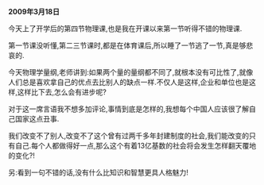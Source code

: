 **2009年3月18日**

今天上了开学后的第四节物理课,也是我在开课以来第一节听得不错的物理课.

第一节课没听懂,第二三节课时,都是在体育课后,所以睡了一节逃了一节,真是够悲哀的.

今天物理学量纲,老师讲到:如果两个量的量纲都不同了,就根本没有可比性了,就像人们总是喜欢拿自己的优点去比别人的缺点一样.不仅人是这样,企业和单位也是这样,这样比下去,怎么会有进步呢?

对于这一席言语我不想多加评论,事情到底是怎样的,我想每个中国人应该很了解自己国家这点丑事.

我们改变不了别人,改变不了这个曾有过两千多年封建制度的社会,我们能改变的只有自己.每个人都做得好一点,那么这个有着13亿基数的社会将会发生怎样翻天覆地的变化?!

另:看到一句不错的话,没有什么比知识和智慧更具人格魅力!